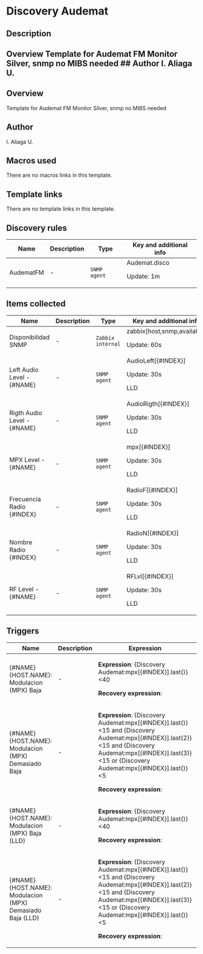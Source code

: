 # Discovery Audemat

## Description

## Overview Template for Audemat FM Monitor Silver, snmp no MIBS needed ## Author I. Aliaga U. 

## Overview

Template for Audemat FM Monitor Silver, snmp no MIBS needed



## Author

I. Aliaga U.

## Macros used

There are no macros links in this template.

## Template links

There are no template links in this template.

## Discovery rules

|Name|Description|Type|Key and additional info|
|----|-----------|----|----|
|AudematFM|<p>-</p>|`SNMP agent`|Audemat.disco<p>Update: 1m</p>|
## Items collected

|Name|Description|Type|Key and additional info|
|----|-----------|----|----|
|Disponibilidad SNMP|<p>-</p>|`Zabbix internal`|zabbix[host,snmp,available]<p>Update: 60s</p>|
|Left Audio Level - {#NAME}|<p>-</p>|`SNMP agent`|AudioLeft[{#INDEX}]<p>Update: 30s</p><p>LLD</p>|
|Rigth Audio Level - {#NAME}|<p>-</p>|`SNMP agent`|AudioRigth[{#INDEX}]<p>Update: 30s</p><p>LLD</p>|
|MPX Level - {#NAME}|<p>-</p>|`SNMP agent`|mpx[{#INDEX}]<p>Update: 30s</p><p>LLD</p>|
|Frecuencia Radio {#INDEX}|<p>-</p>|`SNMP agent`|RadioF[{#INDEX}]<p>Update: 30s</p><p>LLD</p>|
|Nombre Radio {#INDEX}|<p>-</p>|`SNMP agent`|RadioN[{#INDEX}]<p>Update: 30s</p><p>LLD</p>|
|RF Level - {#NAME}|<p>-</p>|`SNMP agent`|RFLvl[{#INDEX}]<p>Update: 30s</p><p>LLD</p>|
## Triggers

|Name|Description|Expression|Priority|
|----|-----------|----------|--------|
|{#NAME} {HOST.NAME}: Modulacion (MPX) Baja|<p>-</p>|<p>**Expression**: {Discovery Audemat:mpx[{#INDEX}].last()}<40</p><p>**Recovery expression**: </p>|average|
|{#NAME} {HOST.NAME}: Modulacion (MPX) Demasiado Baja|<p>-</p>|<p>**Expression**: {Discovery Audemat:mpx[{#INDEX}].last()}<15 and {Discovery Audemat:mpx[{#INDEX}].last(2)}<15 and {Discovery Audemat:mpx[{#INDEX}].last(3)}<15 or {Discovery Audemat:mpx[{#INDEX}].last()}<5</p><p>**Recovery expression**: </p>|high|
|{#NAME} {HOST.NAME}: Modulacion (MPX) Baja (LLD)|<p>-</p>|<p>**Expression**: {Discovery Audemat:mpx[{#INDEX}].last()}<40</p><p>**Recovery expression**: </p>|average|
|{#NAME} {HOST.NAME}: Modulacion (MPX) Demasiado Baja (LLD)|<p>-</p>|<p>**Expression**: {Discovery Audemat:mpx[{#INDEX}].last()}<15 and {Discovery Audemat:mpx[{#INDEX}].last(2)}<15 and {Discovery Audemat:mpx[{#INDEX}].last(3)}<15 or {Discovery Audemat:mpx[{#INDEX}].last()}<5</p><p>**Recovery expression**: </p>|high|
